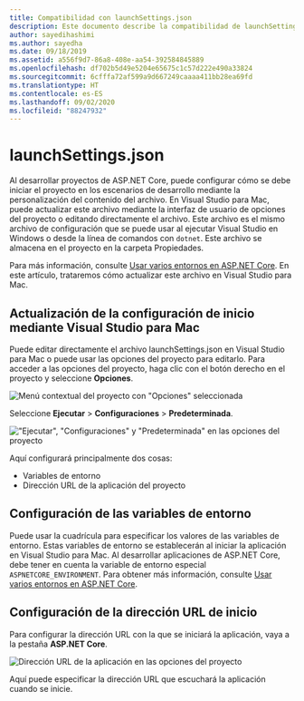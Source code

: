```yaml
---
title: Compatibilidad con launchSettings.json
description: Este documento describe la compatibilidad de launchSettings.json en Visual Studio para Mac
author: sayedihashimi
ms.author: sayedha
ms.date: 09/18/2019
ms.assetid: a556f9d7-86a8-408e-aa54-392584845889
ms.openlocfilehash: df702b5d49e5204e65675c1c57d222e490a33824
ms.sourcegitcommit: 6cfffa72af599a9d667249caaaa411bb28ea69fd
ms.translationtype: HT
ms.contentlocale: es-ES
ms.lasthandoff: 09/02/2020
ms.locfileid: "88247932"
---
```

# <a name="launchsettingsjson"></a>launchSettings.json

Al desarrollar proyectos de ASP.NET Core, puede configurar cómo se debe iniciar el proyecto en los escenarios de desarrollo mediante la personalización del contenido del archivo. En Visual Studio para Mac, puede actualizar este archivo mediante la interfaz de usuario de opciones del proyecto o editando directamente el archivo. Este archivo es el mismo archivo de configuración que se puede usar al ejecutar Visual Studio en Windows o desde la línea de comandos con `dotnet`. Este archivo se almacena en el proyecto en la carpeta Propiedades.

Para más información, consulte [Usar varios entornos en ASP.NET Core](/aspnet/core/fundamentals/environments). En este artículo, trataremos cómo actualizar este archivo en Visual Studio para Mac.

## <a name="update-the-start-configuration-by-using-visual-studio-for-mac"></a>Actualización de la configuración de inicio mediante Visual Studio para Mac

Puede editar directamente el archivo launchSettings.json en Visual Studio para Mac o puede usar las opciones del proyecto para editarlo. Para acceder a las opciones del proyecto, haga clic con el botón derecho en el proyecto y seleccione **Opciones**.

![Menú contextual del proyecto con "Opciones" seleccionada](media/vsmac-ctx-proj-options.png)

Seleccione **Ejecutar** > **Configuraciones** > **Predeterminada**.

!["Ejecutar", "Configuraciones" y "Predeterminada" en las opciones del proyecto](media/vsmac-run-config-default.png)

Aquí configurará principalmente dos cosas:

- Variables de entorno
- Dirección URL de la aplicación del proyecto

## <a name="configure-environment-variables"></a>Configuración de las variables de entorno

Puede usar la cuadrícula para especificar los valores de las variables de entorno. Estas variables de entorno se establecerán al iniciar la aplicación en Visual Studio para Mac. Al desarrollar aplicaciones de ASP.NET Core, debe tener en cuenta la variable de entorno especial `ASPNETCORE_ENVIRONMENT`. Para obtener más información, consulte [Usar varios entornos en ASP.NET Core](/aspnet/core/fundamentals/environments).


## <a name="configure-the-start-url"></a>Configuración de la dirección URL de inicio

Para configurar la dirección URL con la que se iniciará la aplicación, vaya a la pestaña **ASP.NET Core**.

![Dirección URL de la aplicación en las opciones del proyecto](media/vsmac-run-config-default-aspnetcore.png)

Aquí puede especificar la dirección URL que escuchará la aplicación cuando se inicie.
